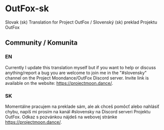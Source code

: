 # OutFox-sk
Slovak (sk) Translation for Project OutFox / Slovenský (sk) preklad Projektu OutFox

## Community / Komunita

### EN

Currently I update this translation myself but if you want to help or discuss anything/report a bug you are welcome to join me in the "#slovensky" channel on the Project Moondance/OutFox Discord server. Invite link is available on the website: https://projectmoon.dance/.

### SK

Momentálne pracujem na preklade sám, ale ak chceš pomôcť alebo nahlásiť chybu, napíš mi prosím na kanál #slovensky na Discord serveri Projektu OutFox. Odkaz s pozvánkou nájdeš na webovej stránke https://projectmoon.dance/.
